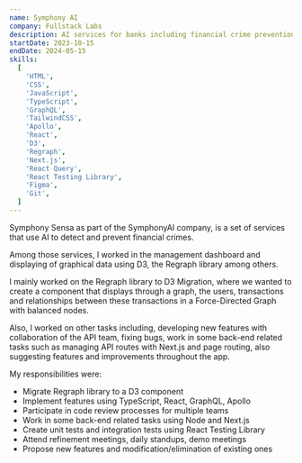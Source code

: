 ```yaml
---
name: Symphony AI
company: Fullstack Labs
description: AI services for banks including financial crime prevention
startDate: 2023-10-15
endDate: 2024-05-15
skills:
  [
    'HTML',
    'CSS',
    'JavaScript',
    'TypeScript',
    'GraphQL',
    'TailwindCSS',
    'Apollo',
    'React',
    'D3',
    'Regraph',
    'Next.js',
    'React Query',
    'React Testing Library',
    'Figma',
    'Git',
  ]
---
```


Symphony Sensa as part of the SymphonyAI company, is a set of services that use AI to detect and prevent financial crimes.

Among those services, I worked in the management dashboard and displaying of graphical data using D3, the Regraph library among others.

I mainly worked on the Regraph library to D3 Migration, where we wanted to create a component that displays through a graph, the users, transactions and relationships between these transactions in a Force-Directed Graph with balanced nodes.

Also, I worked on other tasks including, developing new features with collaboration of the API team, fixing bugs, work in some back-end related tasks such as managing API routes with Next.js and page routing, also suggesting features and improvements throughout the app.

My responsibilities were:

- Migrate Regraph library to a D3 component
- Implement features using TypeScript, React, GraphQL, Apollo
- Participate in code review processes for multiple teams
- Work in some back-end related tasks using Node and Next.js
- Create unit tests and integration tests using React Testing Library
- Attend refinement meetings, daily standups, demo meetings
- Propose new features and modification/elimination of existing ones
